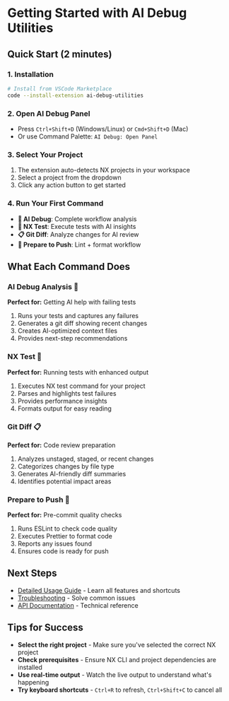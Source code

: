 # Getting Started with AI Debug Utilities

## Quick Start (2 minutes)

### 1. Installation
```bash
# Install from VSCode Marketplace
code --install-extension ai-debug-utilities
```

### 2. Open AI Debug Panel
- Press `Ctrl+Shift+D` (Windows/Linux) or `Cmd+Shift+D` (Mac)
- Or use Command Palette: `AI Debug: Open Panel`

### 3. Select Your Project
1. The extension auto-detects NX projects in your workspace
2. Select a project from the dropdown
3. Click any action button to get started

### 4. Run Your First Command
- **🤖 AI Debug**: Complete workflow analysis
- **🧪 NX Test**: Execute tests with AI insights  
- **📋 Git Diff**: Analyze changes for AI review
- **🚀 Prepare to Push**: Lint + format workflow

## What Each Command Does

### AI Debug Analysis 🤖
**Perfect for:** Getting AI help with failing tests
1. Runs your tests and captures any failures
2. Generates a git diff showing recent changes
3. Creates AI-optimized context files
4. Provides next-step recommendations

### NX Test 🧪  
**Perfect for:** Running tests with enhanced output
1. Executes NX test command for your project
2. Parses and highlights test failures
3. Provides performance insights
4. Formats output for easy reading

### Git Diff 📋
**Perfect for:** Code review preparation
1. Analyzes unstaged, staged, or recent changes
2. Categorizes changes by file type
3. Generates AI-friendly diff summaries
4. Identifies potential impact areas

### Prepare to Push 🚀
**Perfect for:** Pre-commit quality checks
1. Runs ESLint to check code quality
2. Executes Prettier to format code
3. Reports any issues found
4. Ensures code is ready for push

## Next Steps
- [Detailed Usage Guide](USAGE.md) - Learn all features and shortcuts
- [Troubleshooting](TROUBLESHOOTING.md) - Solve common issues
- [API Documentation](../api/COMMANDS.md) - Technical reference

## Tips for Success
- **Select the right project** - Make sure you've selected the correct NX project
- **Check prerequisites** - Ensure NX CLI and project dependencies are installed
- **Use real-time output** - Watch the live output to understand what's happening
- **Try keyboard shortcuts** - `Ctrl+R` to refresh, `Ctrl+Shift+C` to cancel all
